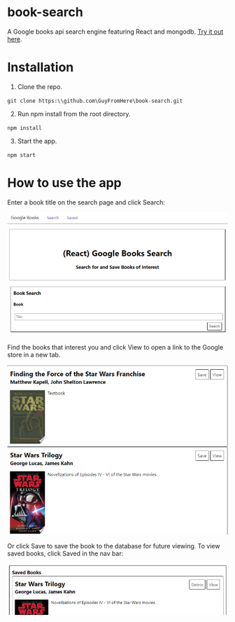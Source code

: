 # book-search

A Google books api search engine featuring React and mongodb. [Try it out here](https://arcane-everglades-43040.herokuapp.com/).

# Installation

1. Clone the repo.

`git clone https:\\github.com\GuyFromHere\book-search.git`

2. Run npm install from the root directory.

`npm install`

3. Start the app.

`npm start`

# How to use the app

Enter a book title on the search page and click Search:

![search page](search.png)

Find the books that interest you and click View to open a link to the Google store in a new tab.

![search page](search1.png)

Or click Save to save the book to the database for future viewing. To view saved books, click Saved in the nav bar:

![saved page](saved.png)
